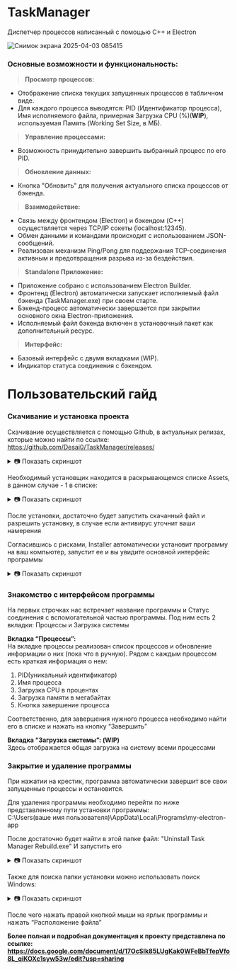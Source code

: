 # TaskManager

Диспетчер процессов написанный с помощью C++ и Electron

![Снимок экрана 2025-04-03 085415](https://github.com/user-attachments/assets/ef2b10a7-0179-4df8-9ca8-38117682d18d)

### Основные возможности и функциональность:

> **Просмотр процессов:**

-  Отображение списка текущих запущенных процессов в табличном виде.
-  Для каждого процесса выводятся: PID (Идентификатор процесса), Имя исполняемого файла, примерная Загрузка CPU (%)(**WIP**), используемая Память (Working Set Size, в МБ).

> **Управление процессами:**

-  Возможность принудительно завершить выбранный процесс по его PID.

> **Обновление данных:**

-  Кнопка "Обновить" для получения актуального списка процессов от бэкенда.

> **Взаимодействие:**

-  Связь между фронтендом (Electron) и бэкендом (C++) осуществляется через TCP/IP сокеты (localhost:12345).
-  Обмен данными и командами происходит с использованием JSON-сообщений.
-  Реализован механизм Ping/Pong для поддержания TCP-соединения активным и предотвращения разрыва из-за бездействия.

> **Standalone Приложение:**

-  Приложение собрано с использованием Electron Builder.
-  Фронтенд (Electron) автоматически запускает исполняемый файл бэкенда (TaskManager.exe) при своем старте.
-  Бэкенд-процесс автоматически завершается при закрытии основного окна Electron-приложения.
-  Исполняемый файл бэкенда включен в установочный пакет как дополнительный ресурс.

> **Интерфейс:**

-  Базовый интерфейс с двумя вкладками (WIP).
-  Индикатор статуса соединения с бэкендом.


# Пользовательский гайд

### **Скачивание и установка проекта**

Скачивание осуществляется с помощью Github, в актуальных релизах, которые можно найти по ссылке: https://github.com/Desai0/TaskManager/releases/
<details>
  <summary>📷 Показать скриншот</summary>

  <br>

  <img src="https://github.com/user-attachments/assets/1ee7552b-ef62-4ac8-a24d-7ec17e335bf9" alt="Снимок экрана 2025-04-03 082828">

</details>
  
Необходимый установщик находится в раскрывающемся списке Assets, в данном случае - 1 в списке:

<details>
  <summary>📷 Показать скриншот</summary>

  <br>

  <img src="https://github.com/user-attachments/assets/4ed0013b-296b-413c-b252-1b4b6ff062e3" alt="Снимок экрана 2025-04-03 082828">

</details>

После установки, достаточно будет запустить скачанный файл и разрешить установку, в случае если антивирус уточнит ваши намерения

Согласившись с рисками, Installer автоматически установит программу на ваш компьютер, запустит ее и вы увидите основной интерфейс программы

<details>
  <summary>📷 Показать скриншот</summary>

  <br>

  <img src="https://github.com/user-attachments/assets/ef2b10a7-0179-4df8-9ca8-38117682d18d" alt="Снимок экрана 2025-04-03 082828">

</details>

### **Знакомство с интерфейсом программы**

На первых строчках нас встречает название программы и Статус соединения с вспомогательной частью программы. Под ним есть 2 вкладки: Процессы и Загрузка системы

**Вкладка “Процессы”:** <br>
На вкладке процессы реализован список процессов и обновление информации о них (пока что в ручную). Рядом с каждым процессом есть краткая информация о нем: 
1) PID(уникальный идентификатор)
2) Имя процесса
3) Загрузка CPU в процентах
4) Загрузка памяти в мегабайтах
5) Кнопка завершение процесса

Соответственно, для завершения нужного процесса необходимо найти его в списке и нажать на кнопку “Завершить”


**Вкладка “Загрузка системы”: (WIP)** <br>
Здесь отображается общая загрузка на систему всеми процессами

### **Закрытие и удаление программы**

При нажатии на крестик, программа автоматически завершит все свои запущенные процессы и остановится.

Для удаления программы необходимо перейти по ниже представленному пути установки программы:<br>
C:\Users\(ваше имя пользователя)\AppData\Local\Programs\my-electron-app

После достаточно будет найти в этой папке файл: "Uninstall Task Manager Rebuild.exe"
И запустить его

<details>
  <summary>📷 Показать скриншот</summary>

  <br>

  <img src="https://github.com/user-attachments/assets/157dfd9b-8055-42ec-bf76-fb52c31b3133" alt="Снимок экрана 2025-04-03 082828">

</details>

Также для поиска папки установки можно использовать поиск Windows:

<details>
  <summary>📷 Показать скриншот</summary>

  <br>

  <img src="https://github.com/user-attachments/assets/9a33133a-f6ab-4238-86db-6f9a9a1c7c1b" alt="Снимок экрана 2025-04-03 082828">

</details>

После чего нажать правой кнопкой мыши на ярлык программы и нажать “Расположение файла”


**Более полная и подробная документация к проекту представлена по ссылке: <br>
https://docs.google.com/document/d/17OcSIk85LUgKak0WFeBbTfepVfo8L_qiKOXc1syw53w/edit?usp=sharing**

